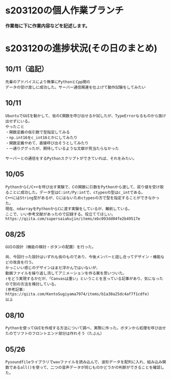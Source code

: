 # s203120の個人作業ブランチ
**作業毎に下に作業内容などを記述します。**
# s203120の進捗状況(その日のまとめ)

## 10/11（追記）
    先輩のアドバイスにより無事にPythonとCpp間の
    データの受け渡しに成功した。サーバー通信関連を仕上げて動作試験をしてみたい

## 10/11
    UbuntuでGUIを動かして、仮のC関数を呼び出せるか試したが、TypeErrorなるものから抜け出せずにいる。
    やったこと
    ・関数定義の仮引数で型指定してみる
    ・np.int16をc_int16とかにしてみたり
    ・関数定義やめて、直接呼び出そうとしてみたり
    ・一通りググったが、期待しているような文献が見当たらなかった

    サーバーとの通信をするPythonスクリプトができていれば、それをみたい。

## 10/05
    PythonからC/C++を呼び出す実験で、Cの関数に引数をPythonから渡して、戻り値を受け取ることに成功した。データ型はC:int/Py:intで、ctypesの型はc_intである。
    C++にはString型があるが、Cにはないためctypesの方で型を指定することができなかった。
    現在、ndarrayをPythonからCに渡す実験をしているが、難航している。
    ここで、いい参考文献があったので記録する。役立ててほしい。
    https://qiita.com/supersaiakujin/items/ebc093dd04fe2b49517e

## 08/25
    GUIの設計（機能の検討・ボタンの配置）を行った。

    尚、今回行った設計はいずれも仮のものであり、今後メンバーと話し合ってデザイン・機能などの改良を行う。  
    かっこいい感じのデザインはまだ浮かんではいないが、
    動画ファイルを繰り返し流してアニメーションを作る案を思いついた。
    ↑をどう実現するかだが、「Canvasは重い」ということを言っている記事があり、気になったので別の方法を検討している。
    (参考記事: https://qiita.com/KentoSugiyama7974/items/b1a30a25dc4af7f1cdfe)
    以上
## 08/10
    Pythonを使ってGUIを作成する方法について調べ、実際に作った。ボタンから処理を呼び出せたのでソフトのフロントエンド部分は作れそう（たぶん）

## 05/26
    Pysoundfileライブラリでwavファイルを読み込んで、波形データを配列に入れ、組み込み関数であるall()を使って、二つの音声データが同じものかどうかの判断ができることを確認した。
